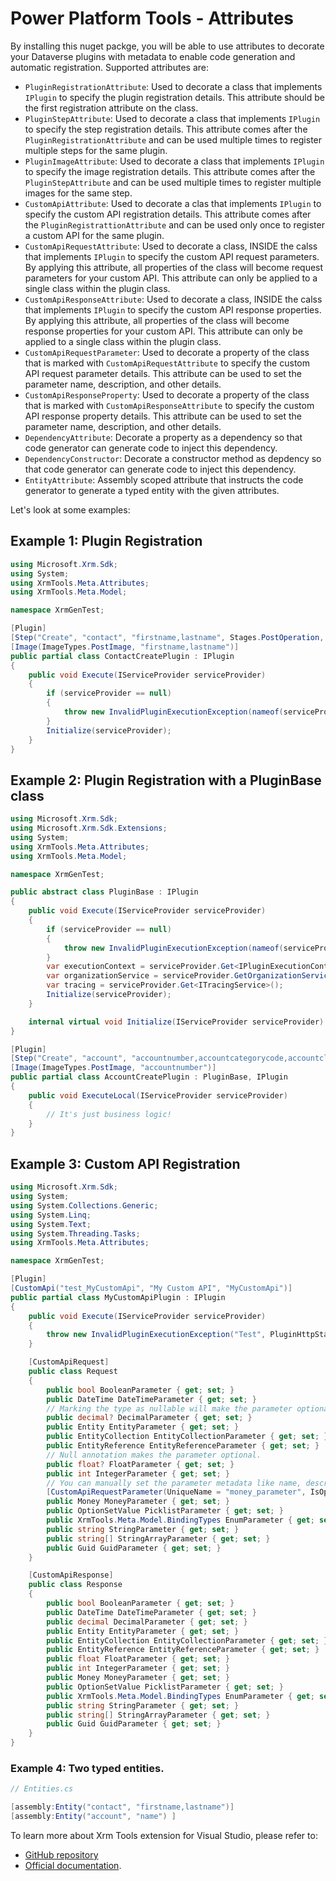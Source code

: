 # Power Platform Tools - Attributes

By installing this nuget packge, you will be able to use attributes to decorate your Dataverse plugins with metadata to enable code generation and automatic registration. Supported attributes are:
- `PluginRegistrationAttribute`: Used to decorate a class that implements `IPlugin` to specify the plugin registration details. This attribute should be the first registration attribute on the class.
- `PluginStepAttribute`: Used to decorate a class that implements `IPlugin` to specify the step registration details. This attribute comes after the `PluginRegistrationAttribute` and can be used multiple times to register multiple steps for the same plugin.
- `PluginImageAttribute`: Used to decorate a class that implements `IPlugin` to specify the image registration details. This attribute comes after the `PluginStepAttribute` and can be used multiple times to register multiple images for the same step.
- `CustomApiAttribute`: Used to decorate a clas that implements `IPlugin` to specify the custom API registration details. This attribute comes after the `PluginRegistrattionAttribute` and can be used only once to register a custom API for the same plugin.
- `CustomApiRequestAttribute`: Used to decorate a class, INSIDE the calss that implements `IPlugin` to specify the custom API request parameters. By applying this attribute, all properties of the class will become request parameters for your custom API. This attribute can only be applied to a single class within the plugin class.
- `CustomApiResponseAttribute`: Used to decorate a class, INSIDE the calss that implements `IPlugin` to specify the custom API response properties. By applying this attribute, all properties of the class will become response properties for your custom API. This attribute can only be applied to a single class within the plugin class.
- `CustomApiRequestParameter`: Used to decorate a property of the class that is marked with `CustomApiRequestAttribute` to specify the custom API request parameter details. This attribute can be used to set the parameter name, description, and other details.
- `CustomApiResponseProperty`: Used to decorate a property of the class that is marked with `CustomApiResponseAttribute` to specify the custom API response property details. This attribute can be used to set the parameter name, description, and other details.
- `DependencyAttribute`: Decorate a property as a dependency so that code generator can generate code to inject this dependency.
- `DependencyConstructor`: Decorate a constructor method as depdency so that code generator can generate code to inject this dependency.
- `EntityAttribute`: Assembly scoped attribute that instructs the code generator to generate a typed entity with the given attributes.

Let's look at some examples:

## Example 1: Plugin Registration
```csharp
using Microsoft.Xrm.Sdk;
using System;
using XrmTools.Meta.Attributes;
using XrmTools.Meta.Model;

namespace XrmGenTest;

[Plugin]
[Step("Create", "contact", "firstname,lastname", Stages.PostOperation, ExecutionMode.Synchronous)]
[Image(ImageTypes.PostImage, "firstname,lastname")]
public partial class ContactCreatePlugin : IPlugin
{
    public void Execute(IServiceProvider serviceProvider)
    {
        if (serviceProvider == null)
        {
            throw new InvalidPluginExecutionException(nameof(serviceProvider));
        }
        Initialize(serviceProvider);
    }
}
```

## Example 2: Plugin Registration with a PluginBase class
```csharp
using Microsoft.Xrm.Sdk;
using Microsoft.Xrm.Sdk.Extensions;
using System;
using XrmTools.Meta.Attributes;
using XrmTools.Meta.Model;

namespace XrmGenTest;

public abstract class PluginBase : IPlugin
{
    public void Execute(IServiceProvider serviceProvider)
    {
        if (serviceProvider == null)
        {
            throw new InvalidPluginExecutionException(nameof(serviceProvider));
        }
        var executionContext = serviceProvider.Get<IPluginExecutionContext7>();
        var organizationService = serviceProvider.GetOrganizationService(executionContext.UserId);
        var tracing = serviceProvider.Get<ITracingService>();
        Initialize(serviceProvider);
    }

    internal virtual void Initialize(IServiceProvider serviceProvider) { }
}

[Plugin]
[Step("Create", "account", "accountnumber,accountcategorycode,accountclassificationcode", Stages.PostOperation, ExecutionMode.Synchronous)]
[Image(ImageTypes.PostImage, "accountnumber")]
public partial class AccountCreatePlugin : PluginBase, IPlugin
{
    public void ExecuteLocal(IServiceProvider serviceProvider)
    {
        // It's just business logic!
    }
}
```

## Example 3: Custom API Registration
```csharp
using Microsoft.Xrm.Sdk;
using System;
using System.Collections.Generic;
using System.Linq;
using System.Text;
using System.Threading.Tasks;
using XrmTools.Meta.Attributes;

namespace XrmGenTest;

[Plugin]
[CustomApi("test_MyCustomApi", "My Custom API", "MyCustomApi")]
public partial class MyCustomApiPlugin : IPlugin
{
    public void Execute(IServiceProvider serviceProvider)
    {
        throw new InvalidPluginExecutionException("Test", PluginHttpStatusCode.ExpectationFailed);
    }

    [CustomApiRequest]
    public class Request
    {
        public bool BooleanParameter { get; set; }
        public DateTime DateTimeParameter { get; set; }
        // Marking the type as nullable will make the parameter optional in the Custom API.
        public decimal? DecimalParameter { get; set; }
        public Entity EntityParameter { get; set; }
        public EntityCollection EntityCollectionParameter { get; set; }
        public EntityReference EntityReferenceParameter { get; set; }
        // Null annotation makes the parameter optional.
        public float? FloatParameter { get; set; }
        public int IntegerParameter { get; set; }
        // You can manually set the parameter metadata like name, description.
        [CustomApiRequestParameter(UniqueName = "money_parameter", IsOptional = true, DisplayName = "Money Parameter", Description = "Money parameter description")]]
        public Money MoneyParameter { get; set; }
        public OptionSetValue PicklistParameter { get; set; }
        public XrmTools.Meta.Model.BindingTypes EnumParameter { get; set; }
        public string StringParameter { get; set; }
        public string[] StringArrayParameter { get; set; }
        public Guid GuidParameter { get; set; }
    }

    [CustomApiResponse]
    public class Response
    {
        public bool BooleanParameter { get; set; }
        public DateTime DateTimeParameter { get; set; }
        public decimal DecimalParameter { get; set; }
        public Entity EntityParameter { get; set; }
        public EntityCollection EntityCollectionParameter { get; set; }
        public EntityReference EntityReferenceParameter { get; set; }
        public float FloatParameter { get; set; }
        public int IntegerParameter { get; set; }
        public Money MoneyParameter { get; set; }
        public OptionSetValue PicklistParameter { get; set; }
        public XrmTools.Meta.Model.BindingTypes EnumParameter { get; set; }
        public string StringParameter { get; set; }
        public string[] StringArrayParameter { get; set; }
        public Guid GuidParameter { get; set; }
    }
}
```

### Example 4: Two typed entities.
```csharp
// Entities.cs

[assembly:Entity("contact", "firstname,lastname")]
[assembly:Entity("account", "name") ]

```

To learn more about Xrm Tools extension for Visual Studio, please refer to:
* [GitHub repository](https://github.com/rezanid/xrmtools)
* [Official documentation](https://rezanid.github.io/xrmtools/).